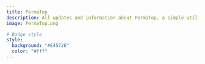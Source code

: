 ```yaml
---
title: PermaTop
description: All updates and information about PermaTop, a simple utility that allows you to pin windows.
image: PermaTop.png

# Badge style
style:
  background: "#E4572E"
  color: "#fff"
---
```

